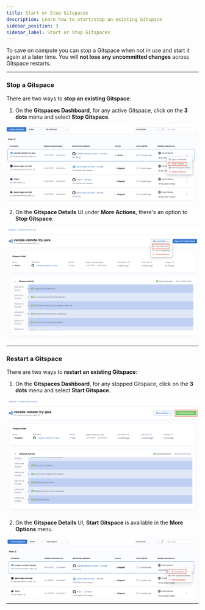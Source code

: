 ```yaml
---
title: Start or Stop Gitspaces
description: Learn how to start/stop an existing Gitspace
sidebar_position: 3
sidebar_label: Start or Stop Gitspaces
---
```


To save on compute you can stop a Gitspace when not in use and start it again at a later time. You will **not lose any uncommitted changes** across Gitspace restarts. 

---

### Stop a Gitspace
There are two ways to **stop an existing Gitspace**: 
1. On the **Gitspaces Dashboard**, for any active Gitspace, click on the **3 dots** menu and select **Stop Gitspace**.

![](./static/stop-gitspace-1.png)

2. On the **Gitspace Details** UI under **More Actions**, there's an option to **Stop Gitspace**.

![](./static/stop-gitspace-2.png)

---

### Restart a Gitspace

There are two ways to **restart an existing Gitspace**: 

1. On the **Gitspaces Dashboard**, for any stopped Gitspace, click on the **3 dots** menu and select **Start Gitspace**.

![](./static/start-gitspace.png)

2. On the **Gitspace Details** UI, **Start Gitspace** is available in the **More Options** menu.

![](./static/start-gitspace-2.png)

---

